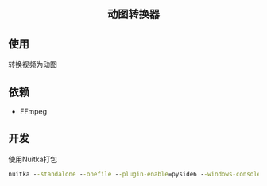 <h2 align="center">动图转换器</h2>

## 使用

转换视频为动图

## 依赖

- FFmpeg

## 开发

使用Nuitka打包

```cmd
nuitka --standalone --onefile --plugin-enable=pyside6 --windows-console-mode=disable vid2gif.py
```
